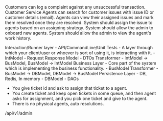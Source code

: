 Customers can log a complaint against any unsuccessful transaction.
Customer Service Agents can search for customer issues with issue ID or customer details (email).
Agents can view their assigned issues and mark them resolved once they are resolved.
System should assign the issue to agents based on an assigning strategy.
System should allow the admin to onboard new agents.
System should allow the admin to view the agent's work history.

Interaction/Runner layer  - API/CommandLine/Unit Tests - A layer through which your client/user or whoever is sort of using it, is interacting with it.
    - IntModel - Request Response Model - DTOs
Transformer - IntModel -> BusModel, BusModel -> IntModel
Business Layer - Core part of the system which is implementing the business functionality.
    - BusModel
Transformer - BusModel -> DBModel, DBModel -> BusModel
Persistence Layer - DB, Redis, In memory
    - DBModel - DAOs



- You give ticket id and ask to assign that ticket to a agent.
- You create ticket and keep open tickets in some queue, and then agent asks for assignment, and you pick one ticket and give to the agent.
- There is no physical agents, auto resolutions.



/api/v1/admin